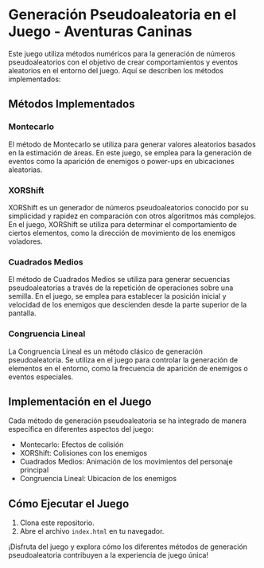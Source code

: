 # Generación Pseudoaleatoria en el Juego - Aventuras Caninas

Este juego utiliza métodos numéricos para la generación de números pseudoaleatorios con el objetivo de crear comportamientos y eventos aleatorios en el entorno del juego. Aquí se describen los métodos implementados:

## Métodos Implementados

### Montecarlo

El método de Montecarlo se utiliza para generar valores aleatorios basados en la estimación de áreas. En este juego, se emplea para la generación de eventos como la aparición de enemigos o power-ups en ubicaciones aleatorias.

### XORShift

XORShift es un generador de números pseudoaleatorios conocido por su simplicidad y rapidez en comparación con otros algoritmos más complejos. En el juego, XORShift se utiliza para determinar el comportamiento de ciertos elementos, como la dirección de movimiento de los enemigos voladores.

### Cuadrados Medios

El método de Cuadrados Medios se utiliza para generar secuencias pseudoaleatorias a través de la repetición de operaciones sobre una semilla. En el juego, se emplea para establecer la posición inicial y velocidad de los enemigos que descienden desde la parte superior de la pantalla.

### Congruencia Lineal

La Congruencia Lineal es un método clásico de generación pseudoaleatoria. Se utiliza en el juego para controlar la generación de elementos en el entorno, como la frecuencia de aparición de enemigos o eventos especiales.

## Implementación en el Juego

Cada método de generación pseudoaleatoria se ha integrado de manera específica en diferentes aspectos del juego:

- Montecarlo: Efectos de colisión
- XORShift: Colisiones con los enemigos
- Cuadrados Medios: Animación de los movimientos del personaje principal
- Congruencia Lineal: Ubicacíon de los enemigos

## Cómo Ejecutar el Juego

1. Clona este repositorio.
2. Abre el archivo `index.html` en tu navegador.

¡Disfruta del juego y explora cómo los diferentes métodos de generación pseudoaleatoria contribuyen a la experiencia de juego única!
